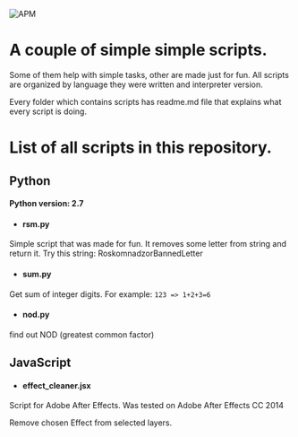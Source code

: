 ![APM](https://img.shields.io/apm/l/vim-mode?style=flat-square)

# A couple of simple simple scripts. 
Some of them help with simple tasks, other are made just for fun.
All scripts are organized by language they were written and interpreter version.

Every folder which contains scripts has readme.md file that explains what every script is doing.

# List of all scripts in this repository.

## Python
#### Python version: 2.7

- #### rsm.py
Simple script that was made for fun. It removes some letter from string and return it. 
Try this string: RoskomnadzorBannedLetter

- #### sum.py
Get sum of integer digits. For example:
`123 => 1+2+3=6`

- #### nod.py
find out NOD (greatest common factor)

## JavaScript

- #### effect_cleaner.jsx
Script for Adobe After Effects.
Was tested on Adobe After Effects CC 2014

Remove chosen Effect from selected layers.
